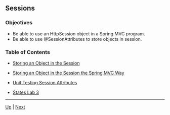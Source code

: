 ## Sessions

### Objectives
* Be able to use an HttpSession object in a Spring MVC program.
* Be able to use @SessionAttributes to store objects in session.

### Table of Contents

* [Storing an Object in the Session](store_object.md)

* [Storing an Object in the Session the Spring MVC Way](spring_session.md)

* [Unit Testing Session Attributes](unittestsession.md)

* [States Lab 3](states_lab_3.md)

<hr>

[Up](../README.md) | [Next](store_object.md)
